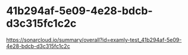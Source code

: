 # 41b294af-5e09-4e28-bdcb-d3c315fc1c2c
https://sonarcloud.io/summary/overall?id=examly-test_41b294af-5e09-4e28-bdcb-d3c315fc1c2c
